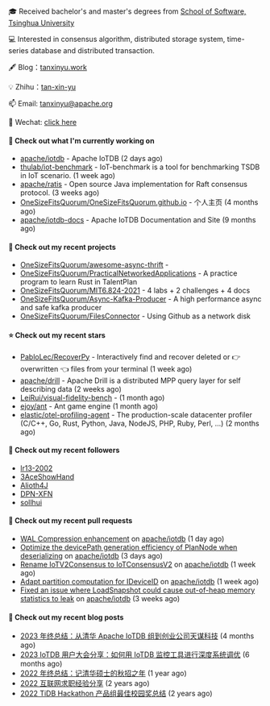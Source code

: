 🎓 Received bachelor's and master's degrees from [School of Software, Tsinghua University](https://www.thss.tsinghua.edu.cn/)

💻 Interested in consensus algorithm, distributed storage system, time-series database and distributed transaction.

🖋 Blog：[tanxinyu.work](https://tanxinyu.work)

💡 Zhihu：[tan-xin-yu](https://www.zhihu.com/people/tan-xin-yu-22)

📫 Email: [tanxinyu@apache.org](mailto:tanxinyu@apache.org)

💬 Wechat: [click here](https://github.com/LebronAl/LebronAl/issues/1)

#### 👷 Check out what I'm currently working on

- [apache/iotdb](https://github.com/apache/iotdb) - Apache IoTDB (2 days ago)
- [thulab/iot-benchmark](https://github.com/thulab/iot-benchmark) - IoT-benchmark is a tool for benchmarking TSDB in IoT scenario. (1 week ago)
- [apache/ratis](https://github.com/apache/ratis) - Open source Java implementation for Raft consensus protocol. (3 weeks ago)
- [OneSizeFitsQuorum/OneSizeFitsQuorum.github.io](https://github.com/OneSizeFitsQuorum/OneSizeFitsQuorum.github.io) - 个人主页 (4 months ago)
- [apache/iotdb-docs](https://github.com/apache/iotdb-docs) - Apache IoTDB Documentation and Site (9 months ago)

#### 🌱 Check out my recent projects

- [OneSizeFitsQuorum/awesome-async-thrift](https://github.com/OneSizeFitsQuorum/awesome-async-thrift) - 
- [OneSizeFitsQuorum/PracticalNetworkedApplications](https://github.com/OneSizeFitsQuorum/PracticalNetworkedApplications) - A practice program to learn Rust in TalentPlan
- [OneSizeFitsQuorum/MIT6.824-2021](https://github.com/OneSizeFitsQuorum/MIT6.824-2021) - 4 labs &#43; 2 challenges &#43; 4 docs
- [OneSizeFitsQuorum/Async-Kafka-Producer](https://github.com/OneSizeFitsQuorum/Async-Kafka-Producer) - A high performance async and safe kafka producer
- [OneSizeFitsQuorum/FilesConnector](https://github.com/OneSizeFitsQuorum/FilesConnector) - Using Github as a network disk

#### ⭐ Check out my recent stars

- [PabloLec/RecoverPy](https://github.com/PabloLec/RecoverPy) - Interactively find and recover deleted or :point_right: overwritten :point_left: files from your terminal (1 week ago)
- [apache/drill](https://github.com/apache/drill) - Apache Drill is a distributed MPP query layer for self describing data (2 weeks ago)
- [LeiRui/visual-fidelity-bench](https://github.com/LeiRui/visual-fidelity-bench) -  (1 month ago)
- [ejoy/ant](https://github.com/ejoy/ant) - Ant game engine (1 month ago)
- [elastic/otel-profiling-agent](https://github.com/elastic/otel-profiling-agent) - The production-scale datacenter profiler (C/C&#43;&#43;, Go, Rust, Python, Java, NodeJS, PHP, Ruby, Perl, ...) (2 months ago)

#### 👯 Check out my recent followers

- [lr13-2002](https://github.com/lr13-2002)
- [3AceShowHand](https://github.com/3AceShowHand)
- [Alioth4J](https://github.com/Alioth4J)
- [DPN-XFN](https://github.com/DPN-XFN)
- [sollhui](https://github.com/sollhui)

#### 🔨 Check out my recent pull requests

- [WAL Compression enhancement](https://github.com/apache/iotdb/pull/12763) on [apache/iotdb](https://github.com/apache/iotdb) (1 day ago)
- [Optimize the devicePath generation efficiency of PlanNode when deserializing](https://github.com/apache/iotdb/pull/12749) on [apache/iotdb](https://github.com/apache/iotdb) (3 days ago)
- [Rename IoTV2Consensus to IoTConsensusV2](https://github.com/apache/iotdb/pull/12715) on [apache/iotdb](https://github.com/apache/iotdb) (1 week ago)
- [Adapt partition computation for IDeviceID](https://github.com/apache/iotdb/pull/12700) on [apache/iotdb](https://github.com/apache/iotdb) (1 week ago)
- [Fixed an issue where LoadSnapshot could cause out-of-heap memory statistics to leak](https://github.com/apache/iotdb/pull/12608) on [apache/iotdb](https://github.com/apache/iotdb) (3 weeks ago)

#### 📜 Check out my recent blog posts

- [2023 年终总结：从清华 Apache IoTDB 组到创业公司天谋科技](https://tanxinyu.work/2023-annual-summary/) (4 months ago)
- [2023 IoTDB 用户大会分享：如何用 IoTDB 监控工具进行深度系统调优](https://tanxinyu.work/2023-iotdb-submit/) (6 months ago)
- [2022 年终总结：记清华硕士的秋招之年](https://tanxinyu.work/2022-annual-summary/) (1 year ago)
- [2022 互联网求职经验分享](https://tanxinyu.work/2022-internet-job-hunting-experience-sharing/) (2 years ago)
- [2022 TiDB Hackathon 产品组最佳校园奖总结](https://tanxinyu.work/2022-tidb-hackathon/) (2 years ago)
